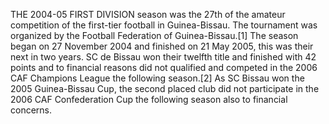 THE 2004-05 FIRST DIVISION season was the 27th of the amateur competition of the first-tier football in Guinea-Bissau. The tournament was organized by the Football Federation of Guinea-Bissau.[1] The season began on 27 November 2004 and finished on 21 May 2005, this was their next in two years. SC de Bissau won their twelfth title and finished with 42 points and to financial reasons did not qualified and competed in the 2006 CAF Champions League the following season.[2] As SC Bissau won the 2005 Guinea-Bissau Cup, the second placed club did not participate in the 2006 CAF Confederation Cup the following season also to financial concerns.
